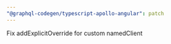 ```yaml
---
"@graphql-codegen/typescript-apollo-angular": patch
---
```


Fix addExplicitOverride for custom namedClient
